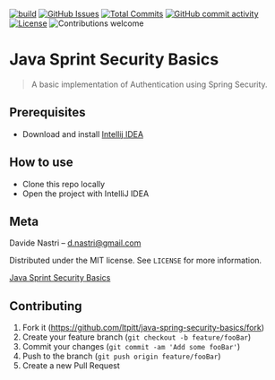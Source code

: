 [![build](https://github.com/ltpitt/java-spring-security-basics/workflows/build/badge.svg)](https://github.com/ltpitt/java-spring-security-basics/actions)
[![GitHub Issues](https://img.shields.io/github/issues-raw/ltpitt/java-spring-security-basics)](https://github.com/ltpitt/java-spring-security-basics/issues)
[![Total Commits](https://img.shields.io/github/last-commit/ltpitt/java-spring-security-basics)](https://github.com/ltpitt/java-spring-security-basics/commits)
[![GitHub commit activity](https://img.shields.io/github/commit-activity/4w/ltpitt/java-spring-security-basics?foo=bar)](https://github.com/ltpitt/java-spring-security-basics/commits)
[![License](https://img.shields.io/badge/license-MIT-blue.svg)](https://github.com/ltpitt/java-spring-security-basics/blob/master/LICENSE)
![Contributions welcome](https://img.shields.io/badge/contributions-welcome-orange.svg)

# Java Sprint Security Basics
> A basic implementation of Authentication using Spring Security.

## Prerequisites

- Download and install [Intellij IDEA](https://www.jetbrains.com/idea/download)

## How to use

- Clone this repo locally
- Open the project with IntelliJ IDEA

## Meta

Davide Nastri – d.nastri@gmail.com

Distributed under the MIT license. See ``LICENSE`` for more information.

[Java Sprint Security Basics](https://github.com/ltpitt/java-spring-security-basics)

## Contributing

1. Fork it (<https://github.com/ltpitt/java-spring-security-basics/fork>)
2. Create your feature branch (`git checkout -b feature/fooBar`)
3. Commit your changes (`git commit -am 'Add some fooBar'`)
4. Push to the branch (`git push origin feature/fooBar`)
5. Create a new Pull Request
